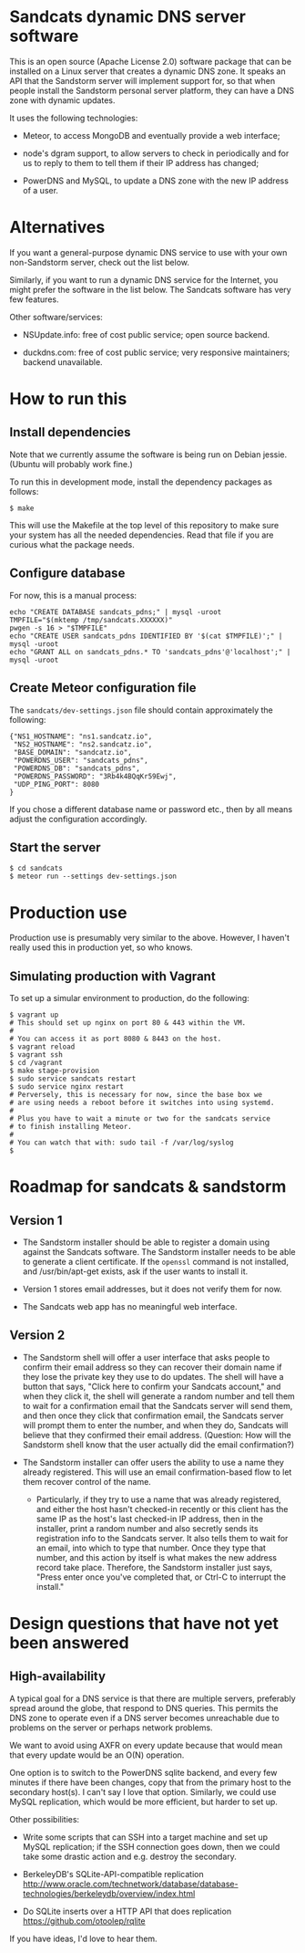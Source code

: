 # Sandcats dynamic DNS server software

This is an open source (Apache License 2.0) software package that can
be installed on a Linux server that creates a dynamic DNS zone. It
speaks an API that the Sandstorm server will implement support for, so
that when people install the Sandstorm personal server platform, they
can have a DNS zone with dynamic updates.

It uses the following technologies:

* Meteor, to access MongoDB and eventually provide a web interface;

* node's dgram support, to allow servers to check in periodically and
  for us to reply to them to tell them if their IP address has
  changed;

* PowerDNS and MySQL, to update a DNS zone with the new IP address of
  a user.

# Alternatives

If you want a general-purpose dynamic DNS service to use with your own
non-Sandstorm server, check out the list below.

Similarly, if you want to run a dynamic DNS service for the Internet,
you might prefer the software in the list below. The Sandcats software
has very few features.

Other software/services:

* NSUpdate.info: free of cost public service; open source backend.

* duckdns.com: free of cost public service; very responsive
  maintainers; backend unavailable.

# How to run this

## Install dependencies

Note that we currently assume the software is being run on Debian
jessie. (Ubuntu will probably work fine.)

To run this in development mode, install the dependency packages as
follows:

```
$ make
```

This will use the Makefile at the top level of this repository to make
sure your system has all the needed dependencies. Read that file if
you are curious what the package needs.

## Configure database

For now, this is a manual process:

```
echo "CREATE DATABASE sandcats_pdns;" | mysql -uroot
TMPFILE="$(mktemp /tmp/sandcats.XXXXXX)"
pwgen -s 16 > "$TMPFILE"
echo "CREATE USER sandcats_pdns IDENTIFIED BY '$(cat $TMPFILE)';" | mysql -uroot
echo "GRANT ALL on sandcats_pdns.* TO 'sandcats_pdns'@'localhost';" | mysql -uroot
```

## Create Meteor configuration file

The `sandcats/dev-settings.json` file should contain approximately the following:

```
{"NS1_HOSTNAME": "ns1.sandcatz.io",
 "NS2_HOSTNAME": "ns2.sandcatz.io",
 "BASE_DOMAIN": "sandcatz.io",
 "POWERDNS_USER": "sandcats_pdns",
 "POWERDNS_DB": "sandcats_pdns",
 "POWERDNS_PASSWORD": "3Rb4k4BQqKr59Ewj",
 "UDP_PING_PORT": 8080
}
```

If you chose a different database name or password etc., then by all
means adjust the configuration accordingly.

## Start the server

```
$ cd sandcats
$ meteor run --settings dev-settings.json
```

# Production use

Production use is presumably very similar to the above. However, I
haven't really used this in production yet, so who knows.

## Simulating production with Vagrant

To set up a simular environment to production, do the following:

```
$ vagrant up
# This should set up nginx on port 80 & 443 within the VM.
#
# You can access it as port 8080 & 8443 on the host.
$ vagrant reload
$ vagrant ssh
$ cd /vagrant
$ make stage-provision
$ sudo service sandcats restart
$ sudo service nginx restart
# Perversely, this is necessary for now, since the base box we
# are using needs a reboot before it switches into using systemd.
#
# Plus you have to wait a minute or two for the sandcats service
# to finish installing Meteor.
#
# You can watch that with: sudo tail -f /var/log/syslog
$
```

# Roadmap for sandcats & sandstorm

## Version 1

* The Sandstorm installer should be able to register a domain using
  against the Sandcats software. The Sandstorm installer needs to be
  able to generate a client certificate. If the `openssl` command is
  not installed, and /usr/bin/apt-get exists, ask if the user wants to
  install it.

* Version 1 stores email addresses, but it does not verify them for now.

* The Sandcats web app has no meaningful web interface.

## Version 2

* The Sandstorm shell will offer a user interface that asks people to
  confirm their email address so they can recover their domain name if
  they lose the private key they use to do updates. The shell will
  have a button that says, "Click here to confirm your Sandcats
  account," and when they click it, the shell will generate a random
  number and tell them to wait for a confirmation email that the
  Sandcats server will send them, and then once they click that
  confirmation email, the Sandcats server will prompt them to enter
  the number, and when they do, Sandcats will believe that they
  confirmed their email address. (Question: How will the Sandstorm
  shell know that the user actually did the email confirmation?)

* The Sandstorm installer can offer users the ability to use a name
  they already registered. This will use an email confirmation-based
  flow to let them recover control of the name.

    * Particularly, if they try to use a name that was already
      registered, and either the host hasn't checked-in recently or
      this client has the same IP as the host's last checked-in IP
      address, then in the installer, print a random number and also
      secretly sends its registration info to the Sandcats server. It
      also tells them to wait for an email, into which to type that
      number. Once they type that number, and this action by itself is
      what makes the new address record take place. Therefore, the
      Sandstorm installer just says, "Press enter once you've completed
      that, or Ctrl-C to interrupt the install."

# Design questions that have not yet been answered

## High-availability

A typical goal for a DNS service is that there are multiple servers,
preferably spread around the globe, that respond to DNS queries. This
permits the DNS zone to operate even if a DNS server becomes
unreachable due to problems on the server or perhaps network problems.

We want to avoid using AXFR on every update because that would mean
that every update would be an O(N) operation.

One option is to switch to the PowerDNS sqlite backend, and every few
minutes if there have been changes, copy that from the primary host to
the secondary host(s). I can't say I love that option. Similarly, we
could use MySQL replication, which would be more efficient, but harder
to set up.

Other possibilities:

* Write some scripts that can SSH into a target machine and set up
  MySQL replication; if the SSH connection goes down, then we could
  take some drastic action and e.g. destroy the secondary.

* BerkeleyDB's SQLite-API-compatible replication
  http://www.oracle.com/technetwork/database/database-technologies/berkeleydb/overview/index.html

* Do SQLite inserts over a HTTP API that does replication
  https://github.com/otoolep/rqlite

If you have ideas, I'd love to hear them.
